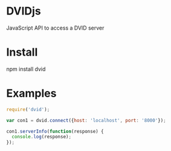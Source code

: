 DVIDjs
======

JavaScript API to access a DVID server


Install
=======

  npm install dvid

Examples
========

```javascript
require('dvid');

var con1 = dvid.connect({host: 'localhost', port: '8000'});

con1.serverInfo(function(response) {
  console.log(response);
});
```
